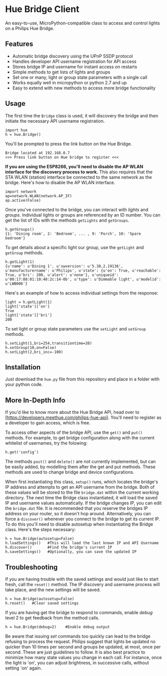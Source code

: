 # Hue Bridge Client
An easy-to-use, MicroPython-compatible class to access and control lights on a Philips Hue Bridge.

## Features
* Automatic bridge discovery using the UPnP SSDP protocol
* Handles developer API username registration for API access
* Stores bridge IP and username for instant access on restarts
* Simple methods to get lists of lights and groups
* Set one or many, light or group state parameters with a single call
* Works equally well in micropython or python 2.7 and up
* Easy to extend with new methods to access more bridge functionality

## Usage
The first time the `Bridge` class is used, it will discovery the bridge and then initiate the necessary API username registration. 
```
import hue
h = hue.Bridge()
```
You'll be prompted to press the link button on the Hue Bridge.
```
Bridge located at 192.168.0.7
>>> Press link button on Hue bridge to register <<<
```
**If you are using the ESP8266, you'll need to disable the AP WLAN interface for the discovery process to work.**  This also requires that the STA WLAN (station) interface be connected to the same network as the bridge.  Here's how to disable the AP WLAN interface.
```
import network
ap=network.WLAN(network.AP_IF)
ap.active(False)
```
Once you've connected to the bridge, you can interact with *lights* and *groups*.  Individual lights or groups are referenced by an ID number.  You can get the list of IDs with the methods `getLights` and `getGroups`.
```
h.getGroups()
{1: 'Dining room', 2: 'Bedroom', ... , 9: 'Porch', 10: 'Spare bedroom'}
```
To get details about a specific light our group, use the `getLight` and `getGroup` methods.
```
h.getLight(1)
{u'name': u'Dining 1', u'swversion': u'5.38.2.19136', u'manufacturername': u'Philips', u'state': {u'on': True, u'reachable': True, u'bri': 200, u'alert': u'none'}, u'uniqueid': u'00:17:88:01:10:40:2c:14-0b', u'type': u'Dimmable light', u'modelid': u'LWB006'}
```
Here's an example of how to access individual settings from the response:
```
light = h.getLight(1)
light['state']['on']
True
light['state']['bri']
200
```
To set light or group state parameters use the `setLight` and `setGroup` methods.
```
h.setLight(1,bri=254,transitiontime=20)
h.setGroup(10,on=False)
h.setLight(2,bri_inc=-100)
```

## Installation
Just download the `hue.py` file from this repository and place in a folder with your python code.

## More In-Depth Info
If you'd like to know more about the Hue Bridge API, head over to [https://developers.meethue.com/philips-hue-api].  You'll need to register as a developer to gain access, which is free.

To access other aspects of the bridge API, use the `get()` and `put()` methods. For example, to get bridge configuration along with the current whitelist of usernames, try the folowing:
```
h.get('config')
```
The methods `post()` and `delete()` are not currently implemented, but can be easily added, by modelling them after the get and put methods.  These methods are used to change bridge and device configurations.

When first instantiating this class, `setup()` runs, which locates the bridge's IP address and attempts to get an API username from the bridge.  Both of these values will be stored to the file `bridge.dat` within the current working directory.  The next time the Bridge class instantiated, it will load the saved IP and username values automatically.
If the bridge changes IP, you can edit the `bridge.dat` file.  It is recommended that you reserve the bridges IP address on your router, so it doesn't hop around. Alternatively, you can force a `discover()` whenever you connect to the bridge to get its current IP.  To do this you'll need to disable autosetup when instantiating the Bridge class. Here's the steps necessary:
```
h = hue.Bridge(autosetup=False)
h.loadSettings()   #This will load the last known IP and API Username
h.discover()       #Find the bridge's current IP
h.saveSettings()   #Optionally, you can save the updated IP
```

## Troubleshooting
If you are having trouble with the saved settings and would just like to start fresh, call the `reset()` method.  The IP discovery and username process will take place, and the new settings will be saved.  
```
h = hue.Bridge(autosetup=False)
h.reset()   #Clear saved settings
```
If you are having get the bridge to respond to commands, enable *debug* level 2 to get feedback from the method calls.
```
h = hue.Bridge(debug=2)    #Enable debug output
```
Be aware that issuing *set* commands too quickly can lead to the bridge refusing to process the request.  Philips suggest that lights be updated no quicker than 10 times per second and groups be updated, at most, once per second.  These are just guidelines to follow.  It is also best practice to minimize how many state values you change in each call.  For instance, once the light is 'on', you can adjust brightness, in successive calls, without setting 'on' again.
